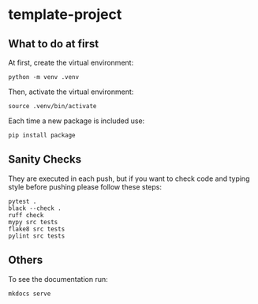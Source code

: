 # template-project

## What to do at first

At first, create the virtual environment:

    python -m venv .venv

Then, activate the virtual environment:

    source .venv/bin/activate

Each time a new package is included use:

    pip install package


## Sanity Checks

They are executed in each push, but if you want to check code and typing style before pushing please follow these steps:

    pytest .
    black --check .
    ruff check
    mypy src tests
    flake8 src tests
    pylint src tests


## Others

To see the documentation run:

    mkdocs serve
